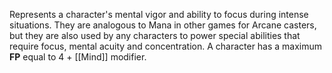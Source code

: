 Represents a character's mental vigor and ability to focus during intense situations. They are analogous to Mana in other games for Arcane casters, but they are also used by any characters to power special abilities that require focus, mental acuity and concentration. A character has a maximum **FP** equal to 4 + [[Mind]] modifier.
